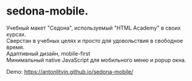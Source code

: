 # sedona-mobile.<br>
Учебный макет "Седона", используемый "HTML Academy" в своих курсах.<br>
Сверстан в учебных целях и просто для удовольствия в свободное время.<br>
Адаптивный дизайн, mobile-first<br>
Минимальный native JavaScript для мобильного меню и popup окна.

Demo: https://antonlitvin.github.io/sedona-mobile/

